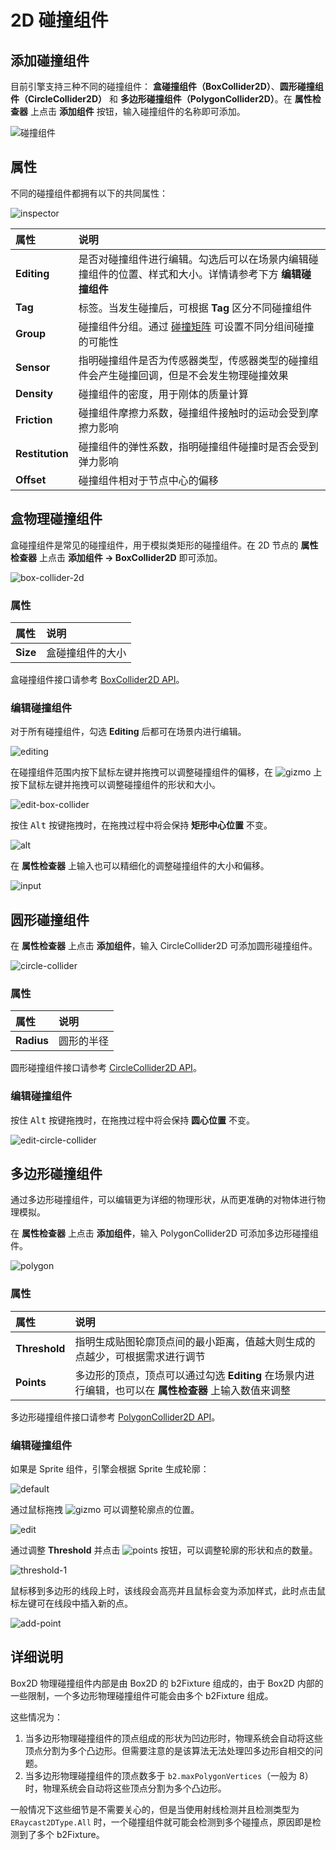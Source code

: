 # 2D 碰撞组件

## 添加碰撞组件

目前引擎支持三种不同的碰撞组件： **盒碰撞组件（BoxCollider2D）**、**圆形碰撞组件（CircleCollider2D）** 和 **多边形碰撞组件（PolygonCollider2D）**。在 **属性检查器** 上点击 **添加组件** 按钮，输入碰撞组件的名称即可添加。

![碰撞组件](image/collider-types.png)

## 属性

不同的碰撞组件都拥有以下的共同属性：

![inspector](image/collider-inspector.png)

| 属性 | 说明 |
|:-- | :-- |
| **Editing**    | 是否对碰撞组件进行编辑。勾选后可以在场景内编辑碰撞组件的位置、样式和大小。详情请参考下方 **编辑碰撞组件** |
| **Tag**        | 标签。当发生碰撞后，可根据 **Tag** 区分不同碰撞组件 |
| **Group**      | 碰撞组件分组。通过 [碰撞矩阵](../editor/project/physics-configs.md) 可设置不同分组间碰撞的可能性 |
| **Sensor**     | 指明碰撞组件是否为传感器类型，传感器类型的碰撞组件会产生碰撞回调，但是不会发生物理碰撞效果 |
| **Density**    | 碰撞组件的密度，用于刚体的质量计算 |
| **Friction**   | 碰撞组件摩擦力系数，碰撞组件接触时的运动会受到摩擦力影响 |
| **Restitution**| 碰撞组件的弹性系数，指明碰撞组件碰撞时是否会受到弹力影响 |
| **Offset**     | 碰撞组件相对于节点中心的偏移 |

## 盒物理碰撞组件

盒碰撞组件是常见的碰撞组件，用于模拟类矩形的碰撞组件。在 2D 节点的 **属性检查器** 上点击 **添加组件 -> BoxCollider2D** 即可添加。

![box-collider-2d](image/box-colllider-2d.png)

### 属性

| 属性 | 说明 |
| :-- | :-- |
| **Size** | 盒碰撞组件的大小 |

盒碰撞组件接口请参考 [BoxCollider2D API](__APIDOC__/zh/class/BoxCollider2D)。

### 编辑碰撞组件

对于所有碰撞组件，勾选 **Editing** 后都可在场景内进行编辑。

![editing](image/editing.png)

在碰撞组件范围内按下鼠标左键并拖拽可以调整碰撞组件的偏移，在 ![gizmo](image/gizmo.png) 上按下鼠标左键并拖拽可以调整碰撞组件的形状和大小。

![edit-box-collider](image/edit-box.gif)

按住 <kbd>Alt</kbd> 按键拖拽时，在拖拽过程中将会保持 **矩形中心位置** 不变。

![alt](image/edit-box-alt.gif)

在 **属性检查器** 上输入也可以精细化的调整碰撞组件的大小和偏移。

![input](image/edit-input.gif)

## 圆形碰撞组件

在 **属性检查器** 上点击 **添加组件**，输入 CircleCollider2D 可添加圆形碰撞组件。

![circle-collider](image/circle-collider.png)

### 属性

| 属性 | 说明 |
| :-- | :-- |
| **Radius** | 圆形的半径 |

圆形碰撞组件接口请参考 [CircleCollider2D API](__APIDOC__/zh/class/CircleCollider2D)。

### 编辑碰撞组件

按住 <kbd>Alt</kbd> 按键拖拽时，在拖拽过程中将会保持 **圆心位置** 不变。

![edit-circle-collider](image/edit-circle.gif)

## 多边形碰撞组件

通过多边形碰撞组件，可以编辑更为详细的物理形状，从而更准确的对物体进行物理模拟。

在 **属性检查器** 上点击 **添加组件**，输入 PolygonCollider2D 可添加多边形碰撞组件。

![polygon](image/polygon-collider.png)

### 属性

| 属性 | 说明 |
| :-- | :-- |
| **Threshold** | 指明生成贴图轮廓顶点间的最小距离，值越大则生成的点越少，可根据需求进行调节 |
| **Points** | 多边形的顶点，顶点可以通过勾选 **Editing** 在场景内进行编辑，也可以在 **属性检查器** 上输入数值来调整 |

多边形碰撞组件接口请参考 [PolygonCollider2D API](__APIDOC__/zh/class/PolygonCollider2D)。

### 编辑碰撞组件

如果是 Sprite 组件，引擎会根据 Sprite 生成轮廓：

![default](image/polygon-default.png)

通过鼠标拖拽 ![gizmo](image/gizmo.png) 可以调整轮廓点的位置。

![edit](image/edit-polygon.gif)

通过调整 **Threshold** 并点击 ![points](image/btn-regenerate-points.png) 按钮，可以调整轮廓的形状和点的数量。

![threshold-1](image/threshold-1.png)

鼠标移到多边形的线段上时，该线段会高亮并且鼠标会变为添加样式，此时点击鼠标左键可在线段中插入新的点。

![add-point](image/polygon-add-point.gif)

## 详细说明

Box2D 物理碰撞组件内部是由 Box2D 的 b2Fixture 组成的，由于 Box2D 内部的一些限制，一个多边形物理碰撞组件可能会由多个 b2Fixture 组成。

这些情况为：

1. 当多边形物理碰撞组件的顶点组成的形状为凹边形时，物理系统会自动将这些顶点分割为多个凸边形。但需要注意的是该算法无法处理凹多边形自相交的问题。
2. 当多边形物理碰撞组件的顶点数多于 `b2.maxPolygonVertices`（一般为 8）时，物理系统会自动将这些顶点分割为多个凸边形。

一般情况下这些细节是不需要关心的，但是当使用射线检测并且检测类型为 `ERaycast2DType.All` 时，一个碰撞组件就可能会检测到多个碰撞点，原因即是检测到了多个 b2Fixture。
